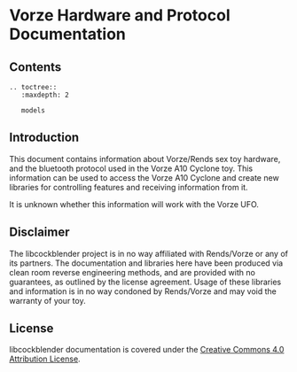 # Vorze Hardware and Protocol Documentation

## Contents

```eval_rst
.. toctree::
   :maxdepth: 2

   models
 ```
 
## Introduction

This document contains information about Vorze/Rends sex toy hardware,
and the bluetooth protocol used in the Vorze A10 Cyclone toy. This
information can be used to access the Vorze A10 Cyclone and create new
libraries for controlling features and receiving information from it.

It is unknown whether this information will work with the Vorze UFO.

## Disclaimer

The libcockblender project is in no way affiliated with Rends/Vorze or
any of its partners. The documentation and libraries here have been
produced via clean room reverse engineering methods, and are provided
with no guarantees, as outlined by the license agreement. Usage of
these libraries and information is in no way condoned by Rends/Vorze
and may void the warranty of your toy.

## License

libcockblender documentation is covered under
the
[Creative Commons 4.0 Attribution License](https://creativecommons.org/licenses/by/4.0/).
